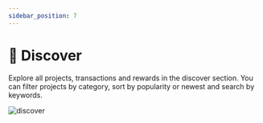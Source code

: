 ```yaml
---
sidebar_position: 7
---
```


# 🔭 Discover
Explore all projects, transactions and rewards in the discover section. You can filter projects by category, sort by popularity or newest and search by keywords.

![discover](/funding/discover.png)
